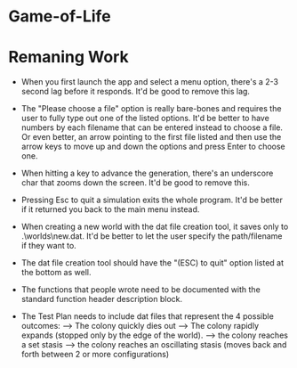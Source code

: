Game-of-Life
============

# Remaning Work


* When you first launch the app and select a menu option, there's a 2-3 second lag before it responds.  It'd be good to remove this lag.

* The "Please choose a file" option is really bare-bones and requires the user to fully type out one of the listed options.  It'd be better to have numbers by each filename that can be entered instead to choose a file.  Or even better, an arrow pointing to the first file listed and then use the arrow keys to move up and down the options and press Enter to choose one.

* When hitting a key to advance the generation, there's an underscore char that zooms down the screen.  It'd be good to remove this.

* Pressing Esc to quit a simulation exits the whole program.  It'd be better if it returned you back to the main menu instead.

* When creating a new world with the dat file creation tool, it saves only to .\worlds\new.dat.  It'd be better to let the user specify the path/filename if they want to.

* The dat file creation tool should have the "(ESC) to quit" option listed at the bottom as well.

* The functions that people wrote need to be documented with the standard function header description block.

* The Test Plan needs to include dat files that represent the 4 possible outcomes:
--> The colony quickly dies out
--> The colony rapidly expands (stopped only by the edge of the world).
--> the colony reaches a set stasis
--> the colony reaches an oscillating stasis (moves back and forth between 2 or more configurations)
